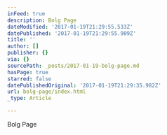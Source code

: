 ```yaml
---
inFeed: true
description: Bolg Page
dateModified: '2017-01-19T21:29:55.533Z'
datePublished: '2017-01-19T21:29:55.909Z'
title: ''
author: []
publisher: {}
via: {}
sourcePath: _posts/2017-01-19-bolg-page.md
hasPage: true
starred: false
datePublishedOriginal: '2017-01-19T21:29:35.982Z'
url: bolg-page/index.html
_type: Article

---
```

Bolg Page